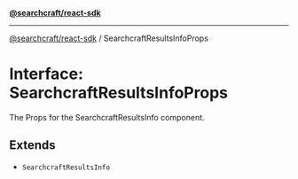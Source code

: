 [**@searchcraft/react-sdk**](/reference/sdk/js-react/README.md)

***

[@searchcraft/react-sdk](/reference/sdk/js-react/globals.md) / SearchcraftResultsInfoProps

# Interface: SearchcraftResultsInfoProps

The Props for the SearchcraftResultsInfo component.

## Extends

- `SearchcraftResultsInfo`
